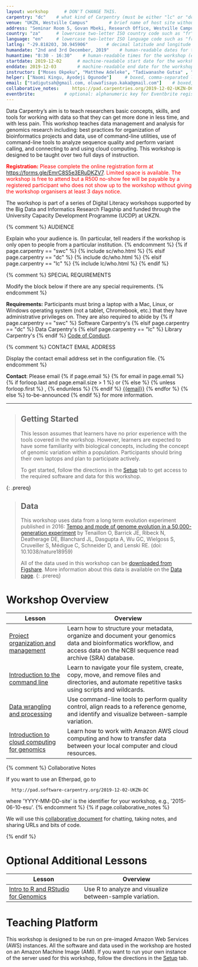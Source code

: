 ```yaml
---
layout: workshop      # DON'T CHANGE THIS.
carpentry: "dc"    # what kind of Carpentry (must be either "lc" or "dc" or "swc")
venue: "UKZN, Westville Campus"        # brief name of host site without address (e.g., "Euphoric State University")
address: "Seminar Room 5, Govan Mbeki, Research Office, Westville Campus"      # full street address of workshop (e.g., "Room A, 123 Forth Street, Blimingen, Euphoria")
country: "za"      # lowercase two-letter ISO country code such as "fr" (see https://en.wikipedia.org/wiki/ISO_3166-1)
language: "en"     # lowercase two-letter ISO language code such as "fr" (see https://en.wikipedia.org/wiki/ISO_639-1)
latlng: "-29.818203, 30.945906"       # decimal latitude and longitude of workshop venue (e.g., "41.7901128,-87.6007318" - use https://www.latlong.net/)
humandate: "2nd and 3rd December, 2019"    # human-readable dates for the workshop (e.g., "Feb 17-18, 2020")
humantime: "8:30 - 16:30"    # human-readable times for the workshop (e.g., "9:00 am - 4:30 pm")
startdate: 2019-12-02      # machine-readable start date for the workshop in YYYY-MM-DD format like 2015-01-01
enddate: 2019-12-03        # machine-readable end date for the workshop in YYYY-MM-DD format like 2015-01-02
instructor: ["Moses Okpeku", "Matthew Adeleke", "Tadiwanashe Gutsa" , "Oluwafisayo Kaka"] # boxed, comma-separated list of instructors' names as strings, like ["Kay McNulty", "Betty Jennings", "Betty Snyder"]
helper: ["Naomi Kingu, Ayodeji Ogunode"]     # boxed, comma-separated list of helpers' names, like ["Marlyn Wescoff", "Fran Bilas", "Ruth Lichterman"]
email: ["tadigutsah@gmail.com, oluwafisayo.kaka@gmail.com"]    # boxed, comma-separated list of contact email addresses for the host, lead instructor, or whoever else is handling questions, like ["marlyn.wescoff@example.org", "fran.bilas@example.org", "ruth.lichterman@example.org"]
collaborative_notes:     https://pad.carpentries.org/2019-12-02-UKZN-DC        # optional: URL for the workshop collaborative notes, e.g. an Etherpad or Google Docs document
eventbrite:           # optional: alphanumeric key for Eventbrite registration, e.g., "1234567890AB" (if Eventbrite is being used)
---
```

Data Carpentry’s aim is to teach researchers basic concepts, skills, and tools for working
with data so that they can get more done in less time, and with less pain. This workshop
teaches data management and analysis for genomics research including: 
best practices for organization of bioinformatics projects and data, use of command-line 
utilities, use of command-line tools to analyze sequence quality and
perform variant calling, and connecting to and using cloud computing. This workshop is designed to 
be taught over two full days of instruction. 


<p style = "color:red;"><strong>Registration:</strong> Please complete the online registration form at <a href="https://forms.gle/EmrC8S5e3ERuDKZV7">https://forms.gle/EmrC8S5e3ERuDKZV7</a>. Limited space is available. The workshop is free to attend but a R500 no-show fee will be payable by a registered participant who does not show up to the workshop without giving the workshop organisers at least 3 days notice.
</p>

The workshop is part of a series of Digital Literacy workshops supported by the Big Data and Informatics Research Flagship and funded through the University Capacity Development Programme (UCDP) at UKZN.

{% comment %}
  AUDIENCE

  Explain who your audience is.  (In particular, tell readers if the
  workshop is only open to people from a particular institution.
{% endcomment %}
{% if page.carpentry == "swc" %}
  {% include sc/who.html %}
{% elsif page.carpentry == "dc" %}
  {% include dc/who.html %}
{% elsif page.carpentry == "lc" %}
  {% include lc/who.html %}
{% endif %}


{% comment %}
  SPECIAL REQUIREMENTS

  Modify the block below if there are any special requirements.
{% endcomment %}
<p id="requirements">
  <strong>Requirements:</strong> Participants must bring a laptop with a
  Mac, Linux, or Windows operating system (not a tablet, Chromebook, etc.) that they have administrative privileges
  on. They are also required to abide by
  {% if page.carpentry == "swc" %}
  Software Carpentry's
  {% elsif page.carpentry == "dc" %}
  Data Carpentry's
  {% elsif page.carpentry == "lc" %}
  Library Carpentry's
  {% endif %}
  <a href="{{site.swc_site}}/conduct.html">Code of Conduct</a>.
</p>




{% comment %}
  CONTACT EMAIL ADDRESS

  Display the contact email address set in the configuration file.
{% endcomment %}
<p id="contact">
  <strong>Contact</strong>:
  Please email
  {% if page.email %}
    {% for email in page.email %}
      {% if forloop.last and page.email.size > 1 %}
        or
      {% else %}
        {% unless forloop.first %}
        ,
        {% endunless %}
      {% endif %}
      <a href='mailto:{{email}}'>{{email}}</a>
    {% endfor %}
  {% else %}
    to-be-announced
  {% endif %}
  for more information.
</p>

<hr/>

> ## Getting Started
>
> This lesson assumes that learners have no prior experience with the tools covered in the workshop. 
> However, learners are expected to have some familiarity with biological concepts,
> including the 
> concept of genomic variation within a population. Participants should bring their own laptops and plan to participate actively. 
> 
> To get started, follow the directions in the [Setup](setup.html) tab to 
> get access to the required software and data for this workshop.
> 
{: .prereq}

> ## Data
> 
> This workshop uses data from a long term evolution experiment published in 2016: [Tempo and mode of genome evolution in a 50,000-generation experiment](https://www.ncbi.nlm.nih.gov/pmc/articles/PMC4988878/) by Tenaillon O, Barrick JE, Ribeck N, Deatherage DE, Blanchard JL, Dasgupta A, Wu GC, Wielgoss S, Cruveiller S, Médigue C, Schneider D, and Lenski RE. (doi: 10.1038/nature18959)
>
> All of the data used in this workshop can be [downloaded from Figshare](https://figshare.com/articles/Data_Carpentry_Genomics_beta_2_0/7726454). 
> More information about this data is available on the [Data page](https://datacarpentry.org/organization-genomics/data/).
{: .prereq} 

# Workshop Overview 

| Lesson    | Overview |
| ------- | ---------- |
| [Project organization and management](https://datacarpentry.github.io/organization-genomics/) | Learn how to structure your metadata, organize and document your genomics data and bioinformatics workflow, and access data on the NCBI sequence read archive (SRA) database.|
| [Introduction to the command line](https://datacarpentry.github.io/shell-genomics/) |  Learn to navigate your file system, create, copy, move, and remove files and directories, and automate repetitive tasks using scripts and wildcards. |
|[Data wrangling and processing](https://datacarpentry.github.io/wrangling-genomics/) | Use command-line tools to perform quality control, align reads to a reference genome, and identify and visualize between-sample variation. |
|[Introduction to cloud computing for genomics](http://www.datacarpentry.org/cloud-genomics/) | Learn how to work with Amazon AWS cloud computing and how to transfer data between your local computer and cloud resources. 

{% comment %}
  Collaborative Notes

  If you want to use an Etherpad, go to

      http://pad.software-carpentry.org/2019-12-02-UKZN-DC

  where 'YYYY-MM-DD-site' is the identifier for your workshop,
  e.g., '2015-06-10-esu'.
{% endcomment %}
{% if page.collaborative_notes %}
<p id="collaborative_notes">
  We will use this <a href="{{page.collaborative_notes}}">collaborative document</a> for chatting, taking notes, and sharing URLs and bits of code.
</p>
{% endif %}

# Optional Additional Lessons

| Lesson | Overview |
| ------- | -------- |
| [Intro to R and RStudio for Genomics](https://datacarpentry.org/genomics-r-intro/) | Use R to analyze and visualize between-sample variation. |

# Teaching Platform
This workshop is designed to be run on pre-imaged Amazon Web Services (AWS)
instances. All the software and data used in the workshop are hosted on an Amazon Machine Image (AMI).
If you want to run your own instance of the server used for this workshop, follow the directions in the [Setup](setup.html) tab. 


